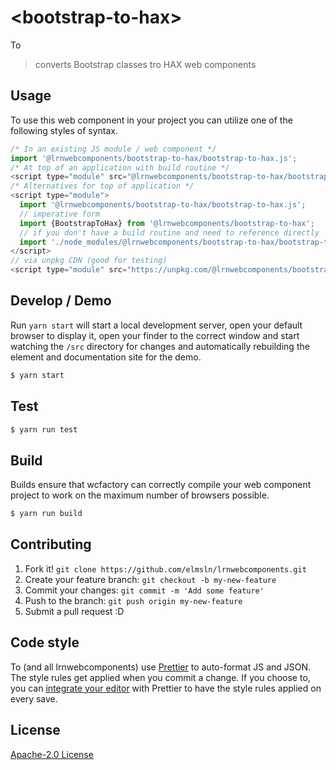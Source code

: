 # &lt;bootstrap-to-hax&gt;

To
> converts Bootstrap classes tro HAX web components

## Usage
To use this web component in your project you can utilize one of the following styles of syntax.

```js
/* In an existing JS module / web component */
import '@lrnwebcomponents/bootstrap-to-hax/bootstrap-to-hax.js';
/* At top of an application with build routine */
<script type="module" src="@lrnwebcomponents/bootstrap-to-hax/bootstrap-to-hax.js"></script>
/* Alternatives for top of application */
<script type="module">
  import '@lrnwebcomponents/bootstrap-to-hax/bootstrap-to-hax.js';
  // imperative form
  import {BootstrapToHax} from '@lrnwebcomponents/bootstrap-to-hax';
  // if you don't have a build routine and need to reference directly
  import './node_modules/@lrnwebcomponents/bootstrap-to-hax/bootstrap-to-hax.js';
</script>
// via unpkg CDN (good for testing)
<script type="module" src="https://unpkg.com/@lrnwebcomponents/bootstrap-to-hax/bootstrap-to-hax.js"></script>
```

## Develop / Demo
Run `yarn start` will start a local development server, open your default browser to display it, open your finder to the correct window and start watching the `/src` directory for changes and automatically rebuilding the element and documentation site for the demo.
```bash
$ yarn start
```

## Test

```bash
$ yarn run test
```

## Build
Builds ensure that wcfactory can correctly compile your web component project to
work on the maximum number of browsers possible.
```bash
$ yarn run build
```

## Contributing

1. Fork it! `git clone https://github.com/elmsln/lrnwebcomponents.git`
2. Create your feature branch: `git checkout -b my-new-feature`
3. Commit your changes: `git commit -m 'Add some feature'`
4. Push to the branch: `git push origin my-new-feature`
5. Submit a pull request :D

## Code style

To (and all lrnwebcomponents) use [Prettier][prettier] to auto-format JS and JSON.  The style rules get applied when you commit a change.  If you choose to, you can [integrate your editor][prettier-ed] with Prettier to have the style rules applied on every save.

[prettier]: https://github.com/prettier/prettier/
[prettier-ed]: https://github.com/prettier/prettier/#editor-integration
[polyserve]: https://github.com/Polymer/polyserve
[web-component-tester]: https://github.com/Polymer/web-component-tester

## License
[Apache-2.0 License](http://opensource.org/licenses/Apache-2.0)